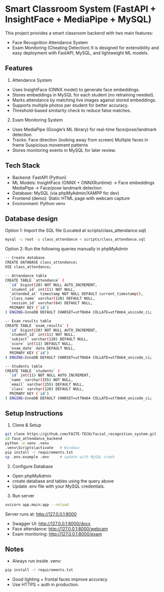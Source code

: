 # Smart Classroom System (FastAPI + InsightFace + MediaPipe + MySQL)
This project provides a smart classroom backend with two main features:
- Face Recognition Attendance System
- Exam Monitoring (Cheating Detection)
It is designed for extensibility and easy deployment with FastAPI, MySQL, and lightweight ML models.

## Features

1. Attendance System
- Uses InsightFace (ONNX model) to generate face embeddings.
- Stores embeddings in MySQL for each student (no retraining needed).
- Marks attendance by matching live images against stored embeddings.
- Supports multiple photos per student for better accuracy.
- Threshold-based similarity check to reduce false matches.

2. Exam Monitoring System
- Uses MediaPipe (Google’s ML library) for real-time face/pose/landmark detection.
- Tracks:
    Face direction (looking away from screen)
    Multiple faces in frame
    Suspicious movement patterns
- Stores monitoring events in MySQL for later review.

## Tech Stack
- Backend: FastAPI (Python)
- ML Models:
    InsightFace (ONNX + ONNXRuntime) → Face embeddings
    MediaPipe → Face/pose landmark detection
- Database: MySQL (via phpMyAdmin/XAMPP for dev)
- Frontend (demo): Static HTML page with webcam capture
- Environment: Python venv

## Database design
Option 1: Import the SQL file (Located at scripts/class_attendance.sql)
```bash
mysql -u root -p class_attendance < scripts/class_attendance.sql
```

Option 2: Run the following queries manually in phpMyAdmin
```bash
-- Create database
CREATE DATABASE class_attendance;
USE class_attendance;

-- Attendance table
CREATE TABLE `attendance` (
  `id` bigint(20) NOT NULL AUTO_INCREMENT,
  `student_id` int(11) NOT NULL,
  `attended_at` timestamp NOT NULL DEFAULT current_timestamp(),
  `class_name` varchar(128) DEFAULT NULL,
  `session_id` varchar(64) DEFAULT NULL,
  PRIMARY KEY (`id`)
) ENGINE=InnoDB DEFAULT CHARSET=utf8mb4 COLLATE=utf8mb4_unicode_ci;

-- Exam results table
CREATE TABLE `exam_results` (
  `id` bigint(20) NOT NULL AUTO_INCREMENT,
  `student_id` int(11) NOT NULL,
  `subject` varchar(128) DEFAULT NULL,
  `score` int(11) DEFAULT NULL,
  `exam_date` date DEFAULT NULL,
  PRIMARY KEY (`id`)
) ENGINE=InnoDB DEFAULT CHARSET=utf8mb4 COLLATE=utf8mb4_unicode_ci;

-- Students table
CREATE TABLE `students` (
  `id` int(11) NOT NULL AUTO_INCREMENT,
  `name` varchar(255) NOT NULL,
  `email` varchar(255) DEFAULT NULL,
  `class` varchar(128) DEFAULT NULL,
  PRIMARY KEY (`id`)
) ENGINE=InnoDB DEFAULT CHARSET=utf8mb4 COLLATE=utf8mb4_unicode_ci;
```

## Setup Instructions
1. Clone & Setup
```bash
git clone https://github.com/FAITE-TECH/facial_recognition_system.git
cd face_attendance_backend
python -m venv .venv
.venv\Scripts\activate   # Windows
pip install -r requirements.txt
cp .env.example .env     # update with MySQL creds

```

2. Configure Database
- Open phpMyAdmin
- create database and tables using the query above
- Update .env file with your MySQL credentials.

3. Run server
```bash
uvicorn app.main:app --reload
```
Server runs at: http://127.0.0.1:8000
- Swagger UI: http://127.0.0.1:8000/docs
- Face attendance: http://127.0.0.1:8000/webcam
- Exam monitoring: http://127.0.0.1:8000/exam

## Notes
- Always run inside .venv:

```bash
pip install -r requirements.txt
```
- Good lighting + frontal faces improve accuracy
- Use HTTPS + auth in production.
